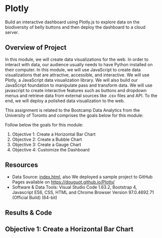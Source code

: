 # Plotly
Build an interactive dashboard using Plotly.js to explore data on the biodiversity of belly buttons and then deploy the dashboard to a cloud server.

## Overview of Project

In this module, we will create data visualizations for the web. In order to interact with data, our audience usually needs to have Python installed on their computer. In this module, we will use JavaScript to create data visualizations that are attractive, accessible, and interactive. We will use Plotly, a JavaScript data visualization library. We will also build our JavaScript foundation to manipulate pass and transform data. We will use javascript to create interactive features such as buttons and dropdown menus and retrieve data from external sources like .csv files and API. To the end, we will deploy a polished data visualization to the web.

This assignment is related to the Bootcamp Data Analytics from the University of Toronto and comprises the goals below for this module: 

Follow below the goals for this module:

1) Objective 1: Create a Horizontal Bar Chart
2) Objective 2: Create a Bubble Chart
3) Objective 3: Create a Gauge Chart
4) Objective 4: Customize the Dashboard

## Resources

* Data Source: [index.html](https://github.com/DougUOT/Plotly/blob/main/index.html), also We deployed a sample project to GitHub Pages available on https://douguot.github.io/Plotly/
* Software & Data Tools: Visual Studio Code 1.63.2, Bootstrap 4, Javascript ES6, CSS, HTML and Chrome Browser Version 97.0.4692.71 (Official Build) (64-bit)

## Results & Code

## Objective 1: Create a Horizontal Bar Chart


